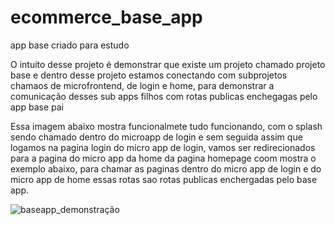 # ecommerce_base_app
app base criado para estudo

O intuito desse projeto é demonstrar que existe um projeto chamado projeto base e dentro desse projeto estamos conectando com subprojetos chamaos de microfrontend, de login e home, para demonstrar a comunicação desses sub apps filhos com rotas publicas enchegagas pelo app base pai

Essa imagem abaixo mostra funcionalmete tudo funcionando, com o splash sendo chamado dentro do microapp de login e sem seguida assim que logamos na pagina login do micro app de login, vamos ser redirecionados para a pagina do micro app da home da pagina homepage coom mostra o exemplo abaixo, para chamar as paginas dentro do micro app de login e do micro app de home essas rotas sao rotas publicas enchergadas pelo base app.




![baseapp_demonstração](https://user-images.githubusercontent.com/26535791/178096927-0345d29b-9965-4f34-a687-b0b4efeb654a.gif)
